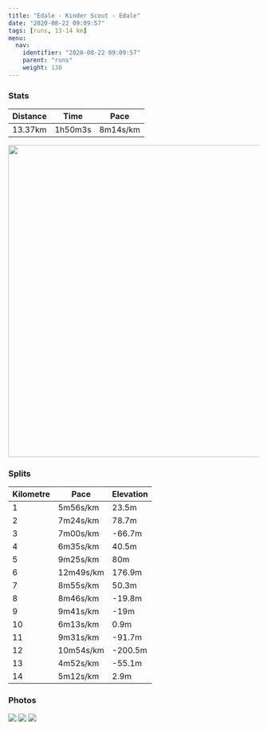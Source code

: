 ```yaml
---
title: "Edale - Kinder Scout - Edale"
date: "2020-08-22 09:09:57"
tags: [runs, 13-14 km]
menu:
  nav:
    identifier: "2020-08-22 09:09:57"
    parent: "runs"
    weight: 130
---
```


### Stats

| Distance | Time | Pace |
|----------|------|------|
|13.37km|1h50m3s|8m14s/km|

<img src='https://maps.googleapis.com/maps/api/staticmap?maptype=terrain&path=enc:mvudInabJ}@kGMa@MqAwCdA_C^aA?eA_@mAmBwCiAcBFsEnAy@h@q@lAy@jAXjCA`DNvIN~DE|BrAhL@bAb@f@fAtCnAzFZ`CDbAp@xAl@tBb@|@l@xDBl@Zr@`AjFd@zA|@rFFlAIhALT@dAT~@Er@LzHEz@Fn@KdAJh@@p@An@Ur@@v@|A~F`@nCl@dBBbAR`AhClGBVLfLGlAF`BFb@ZXLnAx@bAu@fALnAI\gClC_AzBSrGo@dDCp@RdDk@rK}AnJI`Ag@jCo@nAwAfBWhAs@lBqAjA{@lDkB~FqAdDW`@Sz@_BtCW~@}@fBwAzHc@`FStASf@_@d@y@d@k@FQTyA@Mh@FfACPaBFa@b@Y|@GhCx@bBz@TTvAUhE`@rHQzEB|BRtDBtCJxAXpBD~D]nD_@rA[h@s@t@]?e@b@i@Rq@v@w@SeBHmBm@q@fAs@HkAu@sAI{BnAuAAGHDZOUiAl@m@U]LWIa@VW@Q\OCWTYQiANyAMcBiAoA_@aAEt@m@^q@?o@ROTo@JAe@oA^_Br@eBZOp@uADqANaAPe@Ac@HHFKCoAVkBT{@AqAQcAFi@Ca@GIAq@Pm@NeCGgBVgBAsEFoAKiC^uICUFKEa@N[@i@S{@JeACe@YiAHYA_@Ne@Gq@@iAKa@R{@?wBHqBp@eCL{AGy@TaCEgADuAOsBa@oCYc@Oe@a@a@]MSq@c@OAHK@MOg@AQQgA@O_@KH}@o@k@w@K]cB]A{@TaAHgBDwCGqBQoAEeAk@gDEkAHiAGg@XwA|@yHjAoEPcBd@cGG_ITyCf@eAL{@@a@IY?YN{@|AoALu@`@[b@iAFc@CUTiARQZm@Aa@h@}EZo@NgATa@D]RmGd@u@Nq@?aA\mA?}@^}CC{@L{@DyA]cBBUb@?v@M?]h@sAj@w@JYZiAD{@^kAVYA_@J_@z@{Bb@iBV]Xw@tBiCfAUPsBIcAJs@?w@Co@RgBVw@Fg@Ey@JMGQEqAFqARy@f@s@n@I`Af@nENdACAJLELTt@q@\?ZSVcAtAsCrAuCjAcFb@wDb@{AHeA?[[eDKsD?cAF]YsCD{EMaAt@s@tAaCbAi@rGiAdDhAZ~@Vf@pAz@nEe@xB_Ar@vBLlBb@|BbBrL&key=AIzaSyBPVQ_iynBzLujdhfLzy8Z-5zczbktE55k&size=800x800&scale=2&markers=color:yellow|label:S|53.36439,-1.818&markers=color:green|label:F|53.36387999999995,-1.8199800000000008' width='625' />

### Splits

| Kilometre | Pace | Elevation |
|------|------|-----------|
|1|5m56s/km|23.5m|
|2|7m24s/km|78.7m|
|3|7m00s/km|-66.7m|
|4|6m35s/km|40.5m|
|5|9m25s/km|80m|
|6|12m49s/km|176.9m|
|7|8m55s/km|50.3m|
|8|8m46s/km|-19.8m|
|9|9m41s/km|-19m|
|10|6m13s/km|0.9m|
|11|9m31s/km|-91.7m|
|12|10m54s/km|-200.5m|
|13|4m52s/km|-55.1m|
|14|5m12s/km|2.9m|

### Photos
<img src='https://dgtzuqphqg23d.cloudfront.net/Zwo5b1EJKolpGHY0l5RpE9C3WdFYl5pdPlkzXPqVTRk-576x768.jpg'>

<img src='https://dgtzuqphqg23d.cloudfront.net/HKX5HRtQmPTUyxnuCYHLFYRLq5ciiaVcc7COc9NfMQ8-576x768.jpg'>

<img src='https://dgtzuqphqg23d.cloudfront.net/IoSkN15m99Bn6nTVQBXeVQBssGqyFpE7N-w-uKWKyHg-576x768.jpg'>
